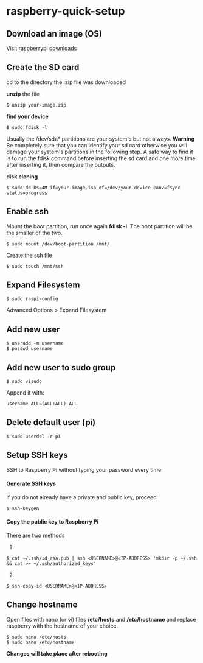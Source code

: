 # raspberry-quick-setup

## Download an image (OS)

Visit [raspberrypi downloads](https://www.raspberrypi.org/downloads/)

## Create the SD card

cd to the directory the .zip file was downloaded

**unzip** the file

```
$ unzip your-image.zip
```

**find your device**

```
$ sudo fdisk -l
```
Usually the /dev/sda* partitions are your system's but not always.
**Warning** Be completely sure that you can identify your sd card otherwise you
will damage your system's partitions in the following step.
A safe way to find it is to run the fdisk command before inserting the sd card
and one more time after inserting it, then compare the outputs.

**disk cloning**

```
$ sudo dd bs=4M if=your-image.iso of=/dev/your-device conv=fsync status=progress
```

## Enable ssh

Mount the boot partition, run once again **fdisk -l**. The boot partition will
be the smaller of the two.

```
$ sudo mount /dev/boot-partition /mnt/
```

Create the ssh file

```
$ sudo touch /mnt/ssh
```
## Expand Filesystem

```
$ sudo raspi-config
```
Advanced Options > Expand Filesystem


## Add new user

```
$ useradd -m username
$ passwd username
```

## Add new user to sudo group

```
$ sudo visudo
```

Append it with:

```
username ALL=(ALL:ALL) ALL
```
## Delete default user (pi)

```
$ sudo userdel -r pi
```

## Setup SSH keys

SSH to Raspberry Pi without typing your password every time

#### Generate SSH keys

If you do not already have a private and public key, proceed

```
$ ssh-keygen
```

#### Copy the public key to Raspberry Pi

There are two methods

1.
```
$ cat ~/.ssh/id_rsa.pub | ssh <USERNAME>@<IP-ADDRESS> 'mkdir -p ~/.ssh && cat >> ~/.ssh/authorized_keys'
```

2.
```
$ ssh-copy-id <USERNAME>@<IP-ADDRESS>
```

## Change hostname

Open files with nano (or vi)  files **/etc/hosts** and **/etc/hostname** and
replace raspberry with the hostname of your choice.

```
$ sudo nano /etc/hosts
$ sudo nano /etc/hostname
```
**Changes will take place after rebooting**
